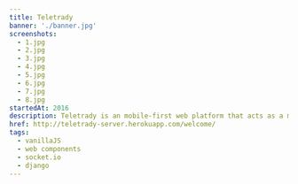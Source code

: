 ```yaml
---
title: Teletrady
banner: './banner.jpg'
screenshots:
  - 1.jpg
  - 2.jpg
  - 3.jpg
  - 4.jpg
  - 5.jpg
  - 6.jpg
  - 7.jpg
  - 8.jpg
startedAt: 2016
description: Teletrady is an mobile-first web platform that acts as a marketplace for carrier data. You can sell any excess data, sms & minutes that you have from your carrier or buy some if you are in need. Your purchases will be instantly delivered to your phone, while your successful sells will translate in direct funds to your bank or paypal account. The project was eventually dropped after running for a few months due to stakeholder limitations.
href: http://teletrady-server.herokuapp.com/welcome/
tags:
  - vanillaJS
  - web components
  - socket.io
  - django
---
```

